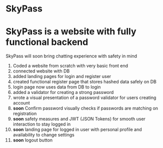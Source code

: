 # SkyPass
<h1>SkyPass is a website with fully functional backend</h1>

SkyPass will soon bring chatting experience with safety in mind


1) Coded a website from scratch with very basic front end
2) connected website with DB
3) added landing pages for login and register user
4) created functional register page that stores hashed data safely on DB
5) login page now uses data from DB to login
6) added a validator for creating a strong password
7) wrote a visual presentation of a password validator for users creating account
8) **soon** Confirm password visually checks if passwords are matching on registration
9) **soon** safety measures and JWT (JSON Tokens) for smooth user interaction to stay logged in
10) **soon** landing page for logged in user with personal profile and availability to change settings
11) **soon** logout button
